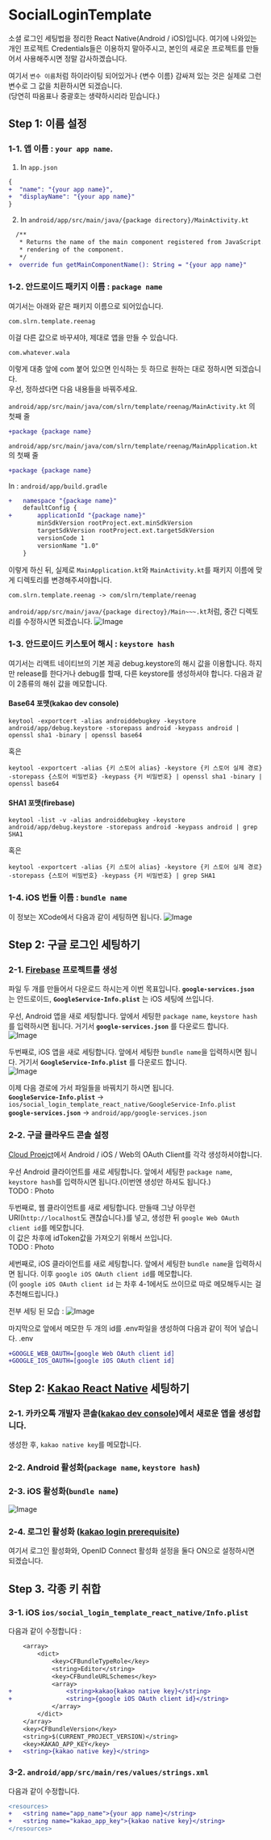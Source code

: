 # SocialLoginTemplate
소셜 로그인 세팅법을 정리한 React Native(Android / iOS)입니다. 여기에 나와있는 개인 프로젝트 Credentials들은 이용하지 말아주시고, 본인의 새로운 프로젝트를 만들어서 사용해주시면 정말 감사하겠습니다.

여기서 `변수 이름`처럼 하이라이팅 되어있거나 {변수 이름} 감싸져 있는 것은 실제로 그런 변수로 그 값을 치환하시면 되겠습니다.\
(당연히 따옴표나 중괄호는 생략하시리라 믿습니다.)

## Step 1: 이름 설정

### 1-1. 앱 이름 : `your app name`.
1. In `app.json`
```diff
{
+  "name": "{your app name}",
+  "displayName": "{your app name}"
}
```

2. In `android/app/src/main/java/{package directory}/MainActivity.kt`
```diff
  /**
   * Returns the name of the main component registered from JavaScript. This is used to schedule
   * rendering of the component.
   */
+  override fun getMainComponentName(): String = "{your app name}"
```

### 1-2. 안드로이드 패키지 이름 : `package name`
여기서는 아래와 같은 패키지 이름으로 되어있습니다.
```
com.slrn.template.reenag
```
이걸 다른 값으로 바꾸셔야, 제대로 앱을 만들 수 있습니다.
```
com.whatever.wala
```
이렇게 대충 앞에 com 붙어 있으면 인식하는 듯 하므로 원하는 대로 정하시면 되겠습니다.\
우선, 정하셨다면 다음 내용들을 바꿔주세요.

`android/app/src/main/java/com/slrn/template/reenag/MainActivity.kt` 의 첫째 줄
```diff
+package {package name}
```

`android/app/src/main/java/com/slrn/template/reenag/MainApplication.kt` 의 첫째 줄
```diff
+package {package name}
```

In : `android/app/build.gradle`
```diff
+   namespace "{package name}"
    defaultConfig {
+       applicationId "{package name}"
        minSdkVersion rootProject.ext.minSdkVersion
        targetSdkVersion rootProject.ext.targetSdkVersion
        versionCode 1
        versionName "1.0"
    }
```

이렇게 하신 뒤, 실제로 `MainApplication.kt`와 `MainActivity.kt`를 패키지 이름에 맞게 디렉토리를 변경해주셔야합니다.
```
com.slrn.template.reenag -> com/slrn/template/reenag
```
`android/app/src/main/java/{package directoy}/Main~~~.kt`처럼, 중간 디렉토리를 수정하시면 되겠습니다.
![Image](https://github.com/user-attachments/assets/1210fd7f-d7a6-49f8-8188-2a9d932c1666)

### 1-3. 안드로이드 키스토어 해시 : `keystore hash`

여기서는 리액트 네이티브의 기본 제공 debug.keystore의 해시 값을 이용합니다. 하지만 release를 한다거나 debug를 할때, 다른 keystore를 생성하셔야 합니다.
다음과 같이 2종류의 해쉬 값을 메모합니다.

#### Base64 포맷(kakao dev console)
```
keytool -exportcert -alias androiddebugkey -keystore android/app/debug.keystore -storepass android -keypass android | openssl sha1 -binary | openssl base64
```
혹은
```
keytool -exportcert -alias {키 스토어 alias} -keystore {키 스토어 실제 경로} -storepass {스토어 비밀번호} -keypass {키 비밀번호} | openssl sha1 -binary | openssl base64
```

#### SHA1 포맷(firebase)
```
keytool -list -v -alias androiddebugkey -keystore android/app/debug.keystore -storepass android -keypass android | grep SHA1
```
혹은
```
keytool -exportcert -alias {키 스토어 alias} -keystore {키 스토어 실제 경로} -storepass {스토어 비밀번호} -keypass {키 비밀번호} | grep SHA1
```

### 1-4. iOS 번들 이름 : `bundle name`
이 정보는 XCode에서 다음과 같이 세팅하면 됩니다.
![Image](https://github.com/user-attachments/assets/3909a310-a036-4a04-9653-1c54e5b112c0)

## Step 2: 구글 로그인 세팅하기

### 2-1. [Firebase](https://firebase.google.com/) 프로젝트를 생성
파일 두 개를 만들어서 다운로드 하시는게 이번 목표입니다. **`google-services.json`** 는 안드로이드, **`GoogleService-Info.plist`** 는 iOS 세팅에 쓰입니다.

우선, Android 앱을 새로 세팅합니다. 앞에서 세팅한 `package name`, `keystore hash`를 입력하시면 됩니다. 거기서 **`google-services.json`** 를 다운로드 합니다.\
![Image](https://github.com/user-attachments/assets/fdca4e0b-2b10-4727-82f8-330253abcfd5)

두번째로, iOS 앱을 새로 세팅합니다. 앞에서 세팅한 `bundle name`을 입력하시면 됩니다. 거기서 **`GoogleService-Info.plist`** 를 다운로드 합니다.\
![Image](https://github.com/user-attachments/assets/48f9f9ad-fb30-49a8-9119-a7a093e760f2)

이제 다음 경로에 가서 파일들을 바꿔치기 하시면 됩니다.\
**`GoogleService-Info.plist`** -> `ios/social_login_template_react_native/GoogleService-Info.plist`\
**`google-services.json`** -> `android/app/google-services.json`

### 2-2. 구글 클라우드 콘솔 설정 
[Cloud Proejct](https://console.cloud.google.com/)에서 Android / iOS / Web의 OAuth Client를 각각 생성하셔야합니다.

우선 Android 클라이언트를 새로 세팅합니다. 앞에서 세팅한 `package name`, `keystore hash`를 입력하시면 됩니다.(이번엔 생성만 하셔도 됩니다.)\
TODO : Photo

두번째로, 웹 클라이언트를 새로 세팅합니다. 만들때 그냥 아무런 URI(`http://localhost`도 괜찮습니다.)를 넣고, 생성한 뒤 `google Web OAuth client id`를 메모합니다.\
이 값은 차후에 idToken값을 가져오기 위해서 쓰입니다.\
TODO : Photo

세번째로, iOS 클라이언트를 새로 세팅합니다. 앞에서 세팅한 `bundle name`을 입력하시면 됩니다. 이후 `google iOS OAuth client id`를 메모합니다.\
(이 `google iOS OAuth client id` 는 차후 4-1에서도 쓰이므로 따로 메모해두시는 걸 추천해드립니다.)

전부 세팅 된 모습 :
![Image](https://github.com/user-attachments/assets/96732634-798e-41d4-82a5-b5a2021e3b8e)

마지막으로 앞에서 메모한 두 개의 id를 .env파일을 생성하여 다음과 같이 적어 넣습니다.
.env
```diff
+GOOGLE_WEB_OAUTH=[google Web OAuth client id]
+GOOGLE_IOS_OAUTH=[google iOS OAuth client id]
```

## Step 2: [Kakao React Native](https://github.com/crossplatformkorea/react-native-kakao-login) 세팅하기

### 2-1. 카카오톡 개발자 콘솔([kakao dev console](https://developers.kakao.com/console/app))에서 새로운 앱을 생성합니다.
생성한 후, `kakao native key`를 메모합니다.

### 2-2. Android 활성화(`package name`, `keystore hash`)
### 2-3. iOS 활성화(`bundle name`)
![Image](https://github.com/user-attachments/assets/927f3129-dfad-4358-aaf6-11f6570a8364)

### 2-4. 로그인 활성화 ([kakao login prerequisite](https://developers.kakao.com/docs/latest/ko/kakaologin/prerequisite))
여기서 로그인 활성화와, OpenID Connect 활성화 설정을 둘다 ON으로 설정하시면 되겠습니다.

## Step 3. 각종 키 취합

### 3-1. iOS `ios/social_login_template_react_native/Info.plist`

다음과 같이 수정합니다 :
```diff
	<array>
		<dict>
			<key>CFBundleTypeRole</key>
			<string>Editor</string>
			<key>CFBundleURLSchemes</key>
			<array>
+				<string>kakao{kakao native key}</string>
+				<string>{google iOS OAuth client id}</string>
			</array>
		</dict>
	</array>
	<key>CFBundleVersion</key>
	<string>$(CURRENT_PROJECT_VERSION)</string>
	<key>KAKAO_APP_KEY</key>
+	<string>{kakao native key}</string>
```

### 3-2. `android/app/src/main/res/values/strings.xml`

다음과 같이 수정합니다.
```diff
<resources>
+   <string name="app_name">{your app name}</string>
+   <string name="kakao_app_key">{kakao native key}</string>
</resources>
```
